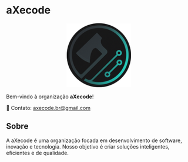 # aXecode

<p align="center">
  <img src="./aXecode_logo_circle.png" alt="aXecode Logo" width="175">
</p>

Bem-vindo à organização **aXecode**!

📧 Contato: [axecode.br@gmail.com](mailto:axecode.br@gmail.com)

## Sobre
A aXecode é uma organização focada em desenvolvimento de software, inovação e tecnologia. Nosso objetivo é criar soluções inteligentes, eficientes e de qualidade.
